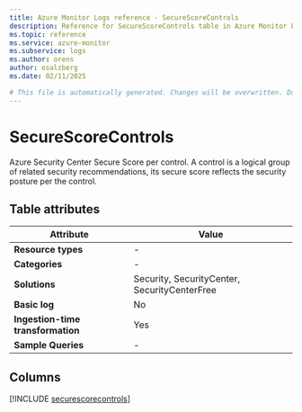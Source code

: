 ```yaml
---
title: Azure Monitor Logs reference - SecureScoreControls
description: Reference for SecureScoreControls table in Azure Monitor Logs.
ms.topic: reference
ms.service: azure-monitor
ms.subservice: logs
ms.author: orens
author: osalzberg
ms.date: 02/11/2025

# This file is automatically generated. Changes will be overwritten. Do not change this file directly.
---
```


# SecureScoreControls

Azure Security Center Secure Score per control. A control is a logical group of related security recommendations, its secure score reflects the security posture per the control.


## Table attributes

|Attribute|Value|
|---|---|
|**Resource types**|-|
|**Categories**|-|
|**Solutions**| Security, SecurityCenter, SecurityCenterFree|
|**Basic log**|No|
|**Ingestion-time transformation**|Yes|
|**Sample Queries**|-|



## Columns
  
[!INCLUDE [securescorecontrols](~/reusable-content/ce-skilling/azure/includes/azure-monitor/reference/tables/securescorecontrols-include.md)]
